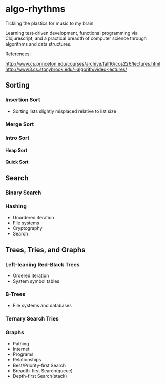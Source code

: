 # algo-rhythms
Tickling the plastics for music to my brain.

Learning test-driven development, functional programming via Clojurescript, and
a practical breadth of computer science through algorithms and data structures.

References:

http://www.cs.princeton.edu/courses/archive/fall16/cos226/lectures.html
http://www3.cs.stonybrook.edu/~algorith/video-lectures/

## Sorting

### Insertion Sort
- Sorting lists slightly misplaced relative to list size

### Merge Sort

### Intro Sort

#### Heap Sort

#### Quick Sort

## Search

### Binary Search

### Hashing
- Unordered iteration
- File systems
- Cryptography
- Search


## Trees, Tries, and Graphs

### Left-leaning Red-Black Trees
- Ordered iteration
- System symbol tables

### B-Trees
- File systems and databases

### Ternary Search Tries

### Graphs
- Pathing
- Internet
- Programs
- Relationships
- Best/Priority-first Search
- Breadth-first Search(queue)
- Depth-first Search(stack)
